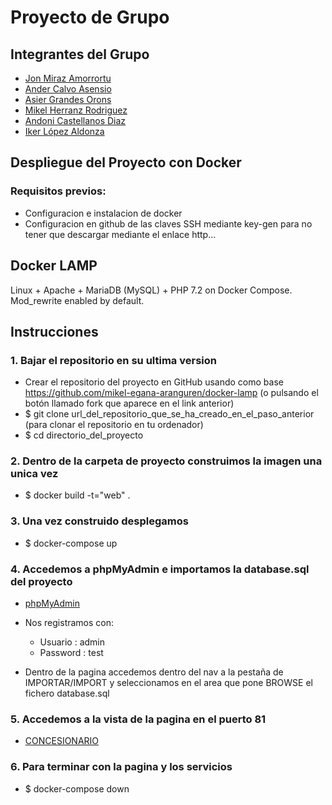 # Proyecto de Grupo

## Integrantes del Grupo

- [Jon Miraz Amorrortu](https://github.com/jonmi2)
- [Ander Calvo Asensio](https://github.com/Andercalvo07)
- [Asier Grandes Orons](https://github.com/asiergrandes)
- [Mikel Herranz Rodriguez](https://github.com/Mikel-Herranz)
- [Andoni Castellanos Diaz](https://github.com/andokas)
- [Iker López Aldonza](https://github.com/NotGayo)

## Despliegue del Proyecto con Docker

### Requisitos previos:

- Configuracion e instalacion de docker
- Configuracion en github de las claves SSH mediante key-gen para no tener que descargar mediante el enlace http...

## Docker LAMP
Linux + Apache + MariaDB (MySQL) + PHP 7.2 on Docker Compose. Mod_rewrite enabled by default.

## Instrucciones

### 1. Bajar el repositorio en su ultima version
- Crear el repositorio del proyecto en GitHub usando como base https://github.com/mikel-egana-aranguren/docker-lamp (o pulsando el botón llamado fork que aparece en el link anterior)
- $ git clone url_del_repositorio_que_se_ha_creado_en_el_paso_anterior (para clonar el repositorio en tu ordenador)
- $ cd directorio_del_proyecto

### 2. Dentro de la carpeta de proyecto construimos la imagen una unica vez
- $ docker build -t="web" .

### 3. Una vez construido desplegamos
- $ docker-compose up

### 4. Accedemos a phpMyAdmin e importamos la database.sql del proyecto
- [phpMyAdmin](http://localhost:8890/)

- Nos registramos con:
  - Usuario : admin
  - Password : test
  
- Dentro de la pagina accedemos dentro del nav a la pestaña de IMPORTAR/IMPORT y seleccionamos en el area que pone BROWSE el fichero database.sql

### 5. Accedemos a la vista de la pagina en el puerto 81

- [CONCESIONARIO](http://localhost:81/)

### 6. Para terminar con la pagina y los servicios

- $ docker-compose down
